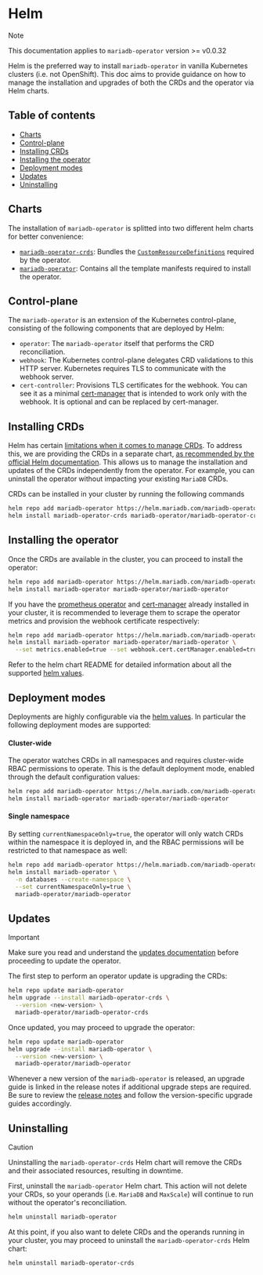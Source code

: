 # Helm

> [!NOTE]  
> This documentation applies to `mariadb-operator` version >= v0.0.32

Helm is the preferred way to install `mariadb-operator` in vanilla Kubernetes clusters (i.e. not OpenShift). This doc aims to provide guidance on how to manage the installation and upgrades of both the CRDs and the operator via Helm charts.

## Table of contents
<!-- toc -->
- [Charts](#charts)
- [Control-plane](#control-plane)
- [Installing CRDs](#installing-crds)
- [Installing the operator](#installing-the-operator)
- [Deployment modes](#deployment-modes)
- [Updates](#updates)
- [Uninstalling](#uninstalling)
<!-- /toc -->

## Charts

The installation of `mariadb-operator` is splitted into two different helm charts for better convenience:
- [`mariadb-operator-crds`](../deploy/charts/mariadb-operator-crds/): Bundles the [`CustomResourceDefinitions`](https://kubernetes.io/docs/concepts/extend-kubernetes/api-extension/custom-resources/) required by the operator.
- [`mariadb-operator`](../deploy/charts/mariadb-operator/): Contains all the template manifests required to install the operator.

## Control-plane

The `mariadb-operator` is an extension of the Kubernetes control-plane, consisting of the following components that are deployed by Helm:
 
- `operator`: The `mariadb-operator` itself that performs the CRD reconciliation.
- `webhook`: The Kubernetes control-plane delegates CRD validations to this HTTP server. Kubernetes requires TLS to communicate with the webhook server.
- `cert-controller`: Provisions TLS certificates for the webhook. You can see it as a minimal [cert-manager](https://cert-manager.io/) that is intended to work only with the webhook. It is optional and can be replaced by cert-manager.

## Installing CRDs

Helm has certain [limitations when it comes to manage CRDs](https://helm.sh/docs/chart_best_practices/custom_resource_definitions/#some-caveats-and-explanations). To address this, we are providing the CRDs in a separate chart, [as recommended by the official Helm documentation](https://helm.sh/docs/chart_best_practices/custom_resource_definitions/#method-2-separate-charts). This allows us to manage the installation and updates of the CRDs independently from the operator. For example, you can uninstall the operator without impacting your existing `MariaDB` CRDs.

CRDs can be installed in your cluster by running the following commands

```bash
helm repo add mariadb-operator https://helm.mariadb.com/mariadb-operator
helm install mariadb-operator-crds mariadb-operator/mariadb-operator-crds
```

## Installing the operator

Once the CRDs are available in the cluster, you can proceed to install the operator:

```bash
helm repo add mariadb-operator https://helm.mariadb.com/mariadb-operator
helm install mariadb-operator mariadb-operator/mariadb-operator
```

If you have the [prometheus operator](https://github.com/prometheus-operator/prometheus-operator) and [cert-manager](https://cert-manager.io/docs/installation/) already installed in your cluster, it is recommended to leverage them to scrape the operator metrics and provision the webhook certificate respectively:

```bash
helm repo add mariadb-operator https://helm.mariadb.com/mariadb-operator
helm install mariadb-operator mariadb-operator/mariadb-operator \
  --set metrics.enabled=true --set webhook.cert.certManager.enabled=true
```

Refer to the helm chart README for detailed information about all the supported [helm values](./../deploy/charts/mariadb-operator/README.md).


## Deployment modes

Deployments are highly configurable via the [helm values](./../deploy/charts/mariadb-operator/README.md). In particular the following deployment modes are supported:

#### Cluster-wide

The operator watches CRDs in all namespaces and requires cluster-wide RBAC permissions to operate. This is the default deployment mode, enabled through the default configuration values:

```bash
helm repo add mariadb-operator https://helm.mariadb.com/mariadb-operator
helm install mariadb-operator mariadb-operator/mariadb-operator
```

#### Single namespace

By setting `currentNamespaceOnly=true`, the operator will only watch CRDs within the namespace it is deployed in, and the RBAC permissions will be restricted to that namespace as well:

```bash
helm repo add mariadb-operator https://helm.mariadb.com/mariadb-operator
helm install mariadb-operator \
  -n databases --create-namespace \
  --set currentNamespaceOnly=true \
  mariadb-operator/mariadb-operator
```

## Updates

> [!IMPORTANT]  
> Make sure you read and understand the [updates documentation](./UPDATES.md) before proceeding to update the operator.

The first step to perform an operator update is upgrading the CRDs:

```bash
helm repo update mariadb-operator
helm upgrade --install mariadb-operator-crds \
  --version <new-version> \
  mariadb-operator/mariadb-operator-crds
```

Once updated, you may proceed to upgrade the operator:

```bash
helm repo update mariadb-operator
helm upgrade --install mariadb-operator \
  --version <new-version> \
  mariadb-operator/mariadb-operator 
```

Whenever a new version of the `mariadb-operator` is released, an upgrade guide is linked in the release notes if additional upgrade steps are required. Be sure to review the [release notes](https://github.com/mariadb-operator/mariadb-operator/releases) and follow the version-specific upgrade guides accordingly.

## Uninstalling

> [!CAUTION]
> Uninstalling the `mariadb-operator-crds` Helm chart will remove the CRDs and their associated resources, resulting in downtime.

First, uninstall the `mariadb-operator` Helm chart. This action will not delete your CRDs, so your operands (i.e. `MariaDB` and `MaxScale`) will continue to run without the operator's reconciliation.

```bash
helm uninstall mariadb-operator
```

At this point, if you also want to delete CRDs and the operands running in your cluster, you may proceed to uninstall the `mariadb-operator-crds` Helm chart:

```bash
helm uninstall mariadb-operator-crds
```